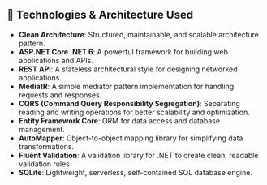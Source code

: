 ## 🚀 Technologies & Architecture Used

- **Clean Architecture**: Structured, maintainable, and scalable architecture pattern.
- **ASP.NET Core .NET 6**: A powerful framework for building web applications and APIs.
- **REST API**: A stateless architectural style for designing networked applications.
- **MediatR**: A simple mediator pattern implementation for handling requests and responses.
- **CQRS (Command Query Responsibility Segregation)**: Separating reading and writing operations for better scalability and optimization.
- **Entity Framework Core**: ORM for data access and database management.
- **AutoMapper**: Object-to-object mapping library for simplifying data transformations.
- **Fluent Validation**: A validation library for .NET to create clean, readable validation rules.
- **SQLite**: Lightweight, serverless, self-contained SQL database engine.
